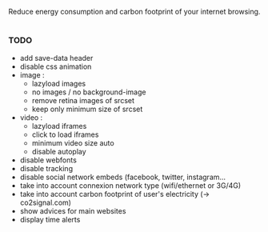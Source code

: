 Reduce energy consumption and carbon footprint of your internet browsing.
# 
# 
# 
# 

### TODO
- add save-data header
- disable css animation
- image : 
    + lazyload images
    + no images / no background-image
    + remove retina images of srcset
    + keep only minimum size of srcset
- video :
    + lazyload iframes
    + click to load iframes
    + minimum video size auto
    + disable autoplay
- disable webfonts
- disable tracking
- disable social network embeds (facebook, twitter, instagram...
- take into account connexion network type (wifi/ethernet or 3G/4G)
- take into account carbon footprint of user's electricity (-> co2signal.com)
- show advices for main websites
- display time alerts